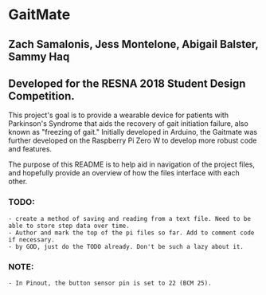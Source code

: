 # GaitMate
## Zach Samalonis, Jess Montelone, Abigail Balster, Sammy Haq
## Developed for the RESNA 2018 Student Design Competition.

This project's goal is to provide a wearable device for patients with
Parkinson's Syndrome that aids the recovery of gait initiation failure,
also known as "freezing of gait." Initially developed in Arduino, the
Gaitmate was further developed on the Raspberry Pi Zero W to develop
more robust code and features.

The purpose of this README is to help aid in navigation of the project
files, and hopefully provide an overview of how the files interface with
each other.

### TODO:

	- create a method of saving and reading from a text file. Need to be able to store step data over time.
	- Author and mark the top of the pi files so far. Add to comment code if necessary.
	- by GOD, just do the TODO already. Don't be such a lazy about it.

### NOTE:
	- In Pinout, the button sensor pin is set to 22 (BCM 25).

